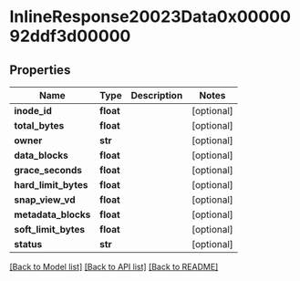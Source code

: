 # InlineResponse20023Data0x0000092ddf3d00000

## Properties
Name | Type | Description | Notes
------------ | ------------- | ------------- | -------------
**inode_id** | **float** |  | [optional] 
**total_bytes** | **float** |  | [optional] 
**owner** | **str** |  | [optional] 
**data_blocks** | **float** |  | [optional] 
**grace_seconds** | **float** |  | [optional] 
**hard_limit_bytes** | **float** |  | [optional] 
**snap_view_vd** | **float** |  | [optional] 
**metadata_blocks** | **float** |  | [optional] 
**soft_limit_bytes** | **float** |  | [optional] 
**status** | **str** |  | [optional] 

[[Back to Model list]](../README.md#documentation-for-models) [[Back to API list]](../README.md#documentation-for-api-endpoints) [[Back to README]](../README.md)

